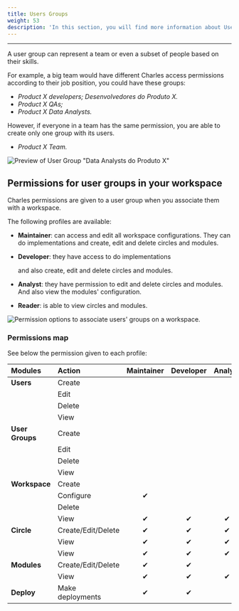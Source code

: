 ```yaml
---
title: Users Groups
weight: 53
description: 'In this section, you will find more information about Users Groups on Charles.'
---
```


---

A user group can represent a team or even a subset of people based on their skills.

For example, a big team would have different Charles access permissions according to their job position, you could have these groups:

* _Product X developers; Desenvolvedores do Produto X._
* _Product X QAs;_
* _Product X Data Analysts._

However, if everyone in a team has the same permission, you are able to create only one group with its users.

* _Product X Team._

![Preview of User Group &quot;Data Analysts do Produto X&quot;](/shared/image%20%283%29%20%282%29.png)

## Permissions for user groups in your workspace

Charles permissions are given to a user group when you associate them with a workspace.

The following profiles are available:

* **Maintainer**: can access and edit all workspace configurations. They can do implementations and create, edit and delete circles and modules. 
* **Developer**: they have access to do implementations

  and also create, edit and delete circles and modules.

* **Analyst**: they have permission to edit and delete circles and modules. And also view the modules' configuration.
* **Reader**: is able to view circles and modules.

![Permission options to associate users&apos; groups on a workspace.](/shared/chrome-capture-3-%20%282%29.gif)

### Permissions map

See below the permission given to each profile:

| Modules | Action | Maintainer | Developer | Analyst  | Reader |
| :--- | :--- | :---: | :---: | :---: | :---: |
| **Users** | Create |   |   |   |   |
|   | Edit |   |   |   |   |
|   | Delete |   |   |   |   |
|   | View |   |   |   |   |
| **User Groups** | Create |   |   |   |   |
|   | Edit |   |   |   |   |
|   | Delete |   |   |   |   |
|   | View |   |   |   |   |
| **Workspace** | Create |   |   |   |   |
|   | Configure | ✔ |   |   |   |
|   | Delete |   |   |   |   |
|   | View | ✔  | ✔  | ✔  | ✔  |
| **Circle** | Create/Edit/Delete | ✔  | ✔  | ✔  |   |
|   | View | ✔  | ✔  | ✔  | ✔  |
|   | View | ✔  | ✔  | ✔  | ✔  |
| **Modules**  | Create/Edit/Delete | ✔  | ✔  |   |   |
|   | View | ✔  | ✔  | ✔  | ✔  |
| **Deploy**  | Make deployments | ✔  | ✔  |   |   |
